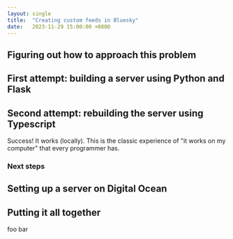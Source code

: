 ```yaml
---
layout: single
title:  "Creating custom feeds in Bluesky"
date:   2023-11-29 15:00:00 +0800
---
```


## Figuring out how to approach this problem

## First attempt: building a server using Python and Flask

## Second attempt: rebuilding the server using Typescript

Success! It works (locally). This is the classic experience of "it works on
my computer" that every programmer has.

### Next steps

## Setting up a server on Digital Ocean

## Putting it all together

foo bar
